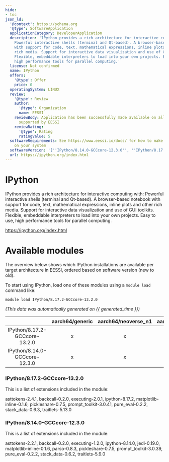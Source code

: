 ```yaml
---
hide:
- toc
json_ld:
  '@context': https://schema.org
  '@type': SoftwareApplication
  applicationCategory: DeveloperApplication
  description: 'IPython provides a rich architecture for interactive computing with:
    Powerful interactive shells (terminal and Qt-based). A browser-based notebook
    with support for code, text, mathematical expressions, inline plots and other
    rich media. Support for interactive data visualization and use of GUI toolkits.
    Flexible, embeddable interpreters to load into your own projects. Easy to use,
    high performance tools for parallel computing.'
  license: Not confirmed
  name: IPython
  offers:
    '@type': Offer
    price: 0
  operatingSystem: LINUX
  review:
    '@type': Review
    author:
      '@type': Organization
      name: EESSI
    reviewBody: Application has been successfully made available on all architectures
      supported by EESSI
    reviewRating:
      '@type': Rating
      ratingValue: 5
  softwareRequirements: See https://www.eessi.io/docs/ for how to make EESSI available
    on your system
  softwareVersion: '[''IPython/8.14.0-GCCcore-12.3.0'', ''IPython/8.17.2-GCCcore-13.2.0'']'
  url: https://ipython.org/index.html
---
```


IPython
=======


IPython provides a rich architecture for interactive computing with: Powerful interactive shells (terminal and Qt-based). A browser-based notebook with support for code, text, mathematical expressions, inline plots and other rich media. Support for interactive data visualization and use of GUI toolkits. Flexible, embeddable interpreters to load into your own projects. Easy to use, high performance tools for parallel computing.

https://ipython.org/index.html
# Available modules


The overview below shows which IPython installations are available per target architecture in EESSI, ordered based on software version (new to old).

To start using IPython, load one of these modules using a `module load` command like:

```shell
module load IPython/8.17.2-GCCcore-13.2.0
```

*(This data was automatically generated on {{ generated_time }})*  

| |aarch64/generic|aarch64/neoverse_n1|aarch64/neoverse_v1|aarch64/nvidia|x86_64/generic|x86_64/amd/zen2|x86_64/amd/zen3|x86_64/amd/zen4|x86_64/intel/haswell|x86_64/intel/sapphirerapids|x86_64/intel/skylake_avx512|aarch64/nvidia/grace|
| :---: | :---: | :---: | :---: | :---: | :---: | :---: | :---: | :---: | :---: | :---: | :---: | :---: |
|IPython/8.17.2-GCCcore-13.2.0|x|x|x|-|x|x|x|x|x|x|x|x|
|IPython/8.14.0-GCCcore-12.3.0|x|x|x|-|x|x|x|x|x|x|x|x|


### IPython/8.17.2-GCCcore-13.2.0

This is a list of extensions included in the module:

asttokens-2.4.1, backcall-0.2.0, executing-2.0.1, ipython-8.17.2, matplotlib-inline-0.1.6, pickleshare-0.7.5, prompt_toolkit-3.0.41, pure_eval-0.2.2, stack_data-0.6.3, traitlets-5.13.0

### IPython/8.14.0-GCCcore-12.3.0

This is a list of extensions included in the module:

asttokens-2.2.1, backcall-0.2.0, executing-1.2.0, ipython-8.14.0, jedi-0.19.0, matplotlib-inline-0.1.6, parso-0.8.3, pickleshare-0.7.5, prompt_toolkit-3.0.39, pure_eval-0.2.2, stack_data-0.6.2, traitlets-5.9.0